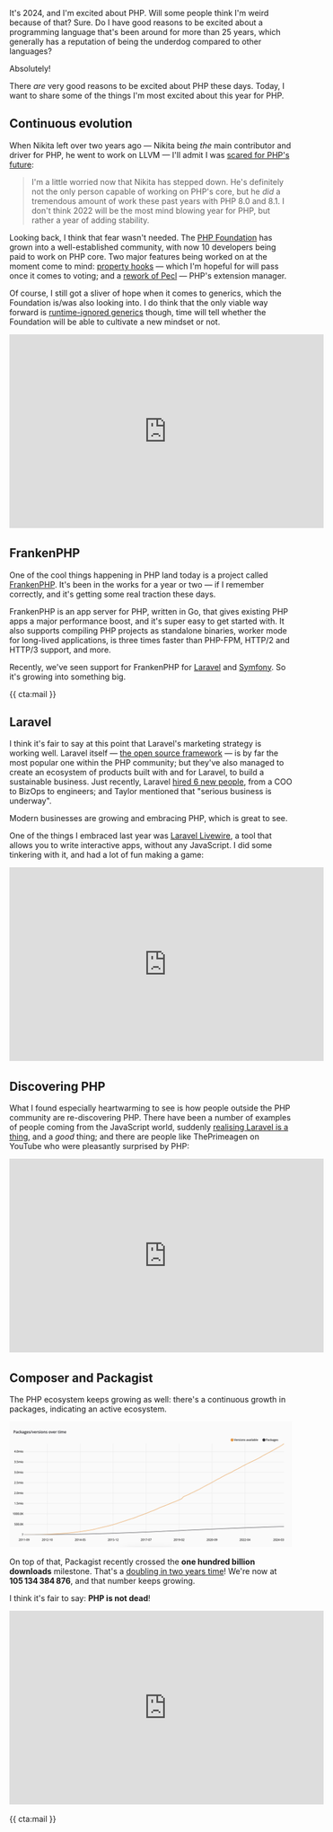 It's 2024, and I'm excited about PHP. Will some people think I'm weird because of that? Sure. Do I have good reasons to be excited about a programming language that's been around for more than 25 years, which generally has a reputation of being the underdog compared to other languages?

Absolutely! 

There _are_ very good reasons to be excited about PHP these days. Today, I want to share some of the things I'm most excited about this year for PHP.

## Continuous evolution

When Nikita left over two years ago — Nikita being _the_ main contributor and driver for PHP, he went to work on LLVM — I'll admit I was [scared for PHP's future](/blog/php-in-2022):

> I'm a little worried now that Nikita has stepped down. He's definitely not the only person capable of working on PHP's core, but he _did_ a tremendous amount of work these past years with PHP 8.0 and 8.1.
> I don't think 2022 will be the most mind blowing year for PHP, but rather a year of adding stability.

Looking back, I think that fear wasn't needed. The [PHP Foundation](https://thephp.foundation/) has grown into a well-established community, with now 10 developers being paid to work on PHP core. Two major features being worked on at the moment come to mind: [property hooks](https://rfc.stitcher.io/rfc/property-hooks) — which I'm hopeful for will pass once it comes to voting; and a [rework of Pecl](https://www.youtube.com/watch?v=uWsGDUCxbT0) — PHP's extension manager.

Of course, I still got a sliver of hope when it comes to generics, which the Foundation is/was also looking into. I do think that the only viable way forward is [runtime-ignored generics](/blog/we-dont-need-runtime-type-checks) though, time will tell whether the Foundation will be able to cultivate a new mindset or not.

<iframe width="560" height="345" src="https://www.youtube.com/embed/XE4g1Tl6RQw" title="YouTube video player" frameborder="0" allow="accelerometer; autoplay; clipboard-write; encrypted-media; gyroscope; picture-in-picture" allowfullscreen></iframe>

## FrankenPHP

One of the cool things happening in PHP land today is a project called [FrankenPHP](https://frankenphp.dev/). It's been in the works for a year or two — if I remember correctly, and it's getting some real traction these days.

FrankenPHP is an app server for PHP, written in Go, that gives existing PHP apps a major performance boost, and it's super easy to get started with. It also supports compiling PHP projects as standalone binaries, worker mode for long-lived applications, is three times faster than PHP-FPM, HTTP/2 and HTTP/3 support, and more.

Recently, we've seen support for FrankenPHP for [Laravel](https://blog.laravel.com/octane-frankenphp) and [Symfony](https://github.com/php-runtime/frankenphp-symfony). So it's growing into something big.

{{ cta:mail }}

## Laravel

I think it's fair to say at this point that Laravel's marketing strategy is working well. Laravel itself — [the open source framework](https://laravel.com/) — is by far the most popular one within the PHP community; but they've also managed to create an ecosystem of products built with and for Laravel, to build a sustainable business. Just recently, Laravel [hired 6 new people](https://twitter.com/taylorotwell/status/1768417227202613437), from a COO to BizOps to engineers; and Taylor mentioned that "serious business is underway". 

Modern businesses are growing and embracing PHP, which is great to see.  

One of the things I embraced last year was [Laravel Livewire](https://laravel-livewire.com/), a tool that allows you to write interactive apps, without any JavaScript. I did some tinkering with it, and had a lot of fun making a game:

<iframe width="560" height="345" src="https://www.youtube.com/embed/lnWrM6RXNak" title="YouTube video player" frameborder="0" allow="accelerometer; autoplay; clipboard-write; encrypted-media; gyroscope; picture-in-picture" allowfullscreen></iframe>

## Discovering PHP

What I found especially heartwarming to see is how people outside the PHP community are re-discovering PHP. There have been a number of examples of people coming from the JavaScript world, suddenly [realising Laravel is a thing](https://www.youtube.com/watch?v=Spwv0RbITmE), and a _good_ thing; and there are people like ThePrimeagen on YouTube who were pleasantly surprised by PHP:

<iframe width="560" height="345" src="https://www.youtube.com/embed/WsnHWxO7Krw" title="YouTube video player" frameborder="0" allow="accelerometer; autoplay; clipboard-write; encrypted-media; gyroscope; picture-in-picture" allowfullscreen></iframe>

## Composer and Packagist

The PHP ecosystem keeps growing as well: there's a continuous growth in packages, indicating an active ecosystem.

[![](/resources/img/blog/php-in-2024/01.png)](/resources/img/blog/php-in-2024/01.png)

On top of that, Packagist recently crossed the **one hundred billion downloads** milestone. That's a [doubling in two years time](/blog/php-in-2022#the-ecosystem)! We're now at **105 134 384 876**, and that number keeps growing.

I think it's fair to say: **PHP is not dead**!

<iframe width="560" height="345" src="https://www.youtube.com/embed/x9bSUo6TGgY" title="YouTube video player" frameborder="0" allow="accelerometer; autoplay; clipboard-write; encrypted-media; gyroscope; picture-in-picture" allowfullscreen></iframe>

{{ cta:mail }}